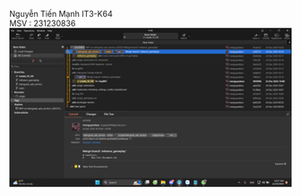 Nguyễn Tiến Mạnh IT3-K64
<br>
MSV : 231230836
<br>
![Screenshot(1).png](https://github.com/B1CTommy/Nguyen_Tien_Manh/blob/main/Screenshot%20(1).png)
